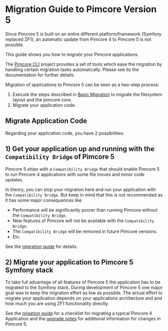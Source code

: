 # Migration Guide to Pimcore Version 5

Since Pimcore 5 is built on an entire different platform/framework (Symfony replaced ZF1), an automatic update from 
Pimcore 4 to Pimcore 5 is not possible.

This guide shows you how to migrate your Pimcore applications.

The [Pimcore CLI](https://github.com/pimcore/pimcore-cli) project provides a set of tools which ease the migration by
handling certain migration tasks automatically. Please see its the documentation for further details.

Migration of applications to Pimcore 5 can be seen as a two-step process:

1. Execute the steps described in [Basic Migration](./01_Basic_Migration.md) to migrate the filesystem layout and the pimcore
   core.
2. Migrate your application code.

## Migrate Application Code

Regarding your application code, you have 2 possibilities:

## 1) Get your application up and running with the `Compatibility Bridge` of Pimcore 5
 
Pimcore 5 ships with a `Compatibility Bridge` that should enable Pimcore 5 to run Pimcore 4 applications with some file 
moves and minor code updates.
 
In theory, you can stop your migration here and run your application with the `Compatibility Bridge`. But keep in mind that
this is not recommended as it has some major consequences like

- Performance will be significantly poorer than running Pimcore without the `Compatibility Bridge`. 
- New features of Pimcore will not be available with the `Compatibility Bridge`. 
- The `Compatibility Bridge` will be removed in future Pimcore versions.
- Etc. 

See the [migration guide](./02_Migrate_for_Compatibility_Bridge.md) for details. 


## 2) Migrate your application to Pimcore 5 Symfony stack

To take full advantage of all features of Pimcore 5 the application has to be migrated to the Symfony stack. During 
development of Pimcore 5 one major goal was to keep the migration effort as low as possible. 
The actual effort to migrate your application depends on your applications architecture and 
and how much you are using ZF1 functionality directly. 

See the [migation guide](./04_Migrate_to_Symfony_Stack.md) for a checklist for migrating 
a typical Pimcore 4 Application and the [upgrade notes](../../09_Upgrade_Notes/02_V4_to_V5.md)
for additional information for changes in Pimcore 5. 
 
